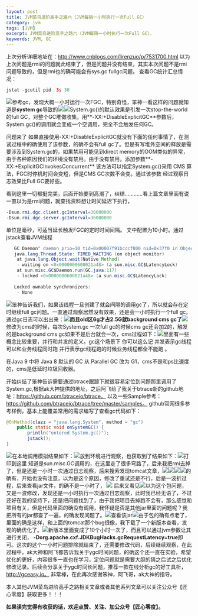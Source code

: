 ```yaml
---
layout: post
title: JVM菜鸟进阶高手之路六（JVM每隔一小时执行一次Full GC）
category: jvm
tags: [JVM]
excerpt: JVM菜鸟进阶高手之路六（JVM每隔一小时执行一次Full GC）。
keywords: JVM, GC
---
```


上次分析详细地址在：http://www.cnblogs.com/lirenzuo/p/7531700.html
以为上次问题是rmi的问题就此结束了，但是问题并没有结束，其实本次问题不是rmi问题导致的，但是rmi也的确可能会有sys.gc fullgc问题。
查看GC统计汇总情况：
``` java 
jstat -gcutil pid  3s 30 
```
![](http://upload-images.jianshu.io/upload_images/7849276-13093ee1679f7474?imageMogr2/auto-orient/strip%7CimageView2/2/w/1240)参考gc，发现大概一小时运行一次FGC，特别奇怪，笨神一看这样的问题就知道是**system gc**导致的![](http://upload-images.jianshu.io/upload_images/7849276-d56daf6d42520413?imageMogr2/auto-orient/strip%7CimageView2/2/w/1240)![](http://upload-images.jianshu.io/upload_images/7849276-9ccd5ce2c50b59a8?imageMogr2/auto-orient/strip%7CimageView2/2/w/1240)System.gc()的默认效果是引发一次stop-the-world的full GC，对整个GC堆做收集。用**-XX:+DisableExplicitGC**参数后，System.gc()的调用就会变成一个空调用，完全不会触发任何GC。

问题来了 如果直接使用-XX:+DisableExplicitGC就没有下面的任何事情了，在测试过程中的确使用了该参数，的确不会有full gc了。但是有写堆外空间的释放是需要涉及到System.gc的，如果禁用可能见到direct memory的OOM类似的异常，由于各种原因我们的环境没有禁用。由于没有禁用，添加参数**-XX:+ExplicitGCInvokesConcurrent** 该方法可以指定System.gc()采用 CMS 算法，FGC时停机时间会变短，但是CMS GC次数不会变。通过该参数 经过观察日志效果比Full GC要好些。

看到这里一切都挺完美，后面开始要到高潮了，纠结…………看上篇文章里面有说一直以为是rmi问题，就查找资料想让时间延迟下执行，
``` java 
-Dsun.rmi.dgc.client.gcInterval=36000000 
-Dsun.rmi.dgc.server.gcInterval=36000000
```
单位是毫秒，可适当延长触发FGC的定时时间间隔。 文中配置为10小时。通过jstack查看JVM线程
``` java 
   GC Daemon" daemon prio=10 tid=0x00007f91bcccf800 nid=0x37f0 in Object.wait() [0x00007f9182706000]  
   java.lang.Thread.State: TIMED_WAITING (on object monitor)  
    at java.lang.Object.wait(Native Method)  
    - waiting on <0x0000000600021a48> (a sun.misc.GC$LatencyLock)  
    at sun.misc.GC$Daemon.run(GC.java:117)  
    - locked <0x0000000600021a48> (a sun.misc.GC$LatencyLock)  
  
   Locked ownable synchronizers:  
    - None  
```

![](http://upload-images.jianshu.io/upload_images/7849276-9979cbb91bf263bd?imageMogr2/auto-orient/strip%7CimageView2/2/w/1240)笨神告诉我们，如果该线程一旦创建了就会间隔的调用gc了，所以就会存在定时继续full gc问题。一直通过观察居然没有效果，还是会一小时执行一个full gc。通过gc日志可以出出来：![](http://upload-images.jianshu.io/upload_images/7849276-311d7cc5e03edfeb?imageMogr2/auto-orient/strip%7CimageView2/2/w/1240)**而且old区6g才占2.5G就background cms gc了**![](http://upload-images.jianshu.io/upload_images/7849276-2dcff39db65661f5?imageMogr2/auto-orient/strip%7CimageView2/2/w/1240)修改为cms的时候，每次System.gc 一次full gc的时候cms gc还会加2的，触发的是background cms gc如果不是后台就会一次，cms过程如下：![](http://upload-images.jianshu.io/upload_images/7849276-2ba694edfa2162ae?imageMogr2/auto-orient/strip%7CimageView2/2/w/1240)里面有一些概念比较重要，并行和并发的定义。gc这个场景下 你可以这么记 并发表示gc线程可以和业务线程同时跑 并行表示gc线程跑的时候业务线程都全不能跑 。

在Java 9 中将 Java 8 默认的 GC 从 Parallel GC 改为 G1，cms不是和ps比速度的，cms是低延时垃圾回收器。

开始纠结了笨神告诉需要通过btrace跟踪下就很容易定位到问题那里调用了System.gc,根据ak大神提供的地址，之后阿飞给了我关于btrace新的github地址：https://github.com/btraceio/btrace。 以及一些Sample参考：https://github.com/btraceio/btrace/tree/master/samples。 github官网很多参考样例，基本上能覆盖常用的需求编写了查看gc代码如下：
``` java
@OnMethod(clazz = "java.lang.System", method = "gc")    
    public static void onSystemGC() {    
        println("entered System.gc()");    
        jstack();    
} 
```

![](http://upload-images.jianshu.io/upload_images/7849276-89c47111971a0841?imageMogr2/auto-orient/strip%7CimageView2/2/w/1240)在本地调用模拟结果如下：![](http://upload-images.jianshu.io/upload_images/7849276-b1bbafeb22d47f93?imageMogr2/auto-orient/strip%7CimageView2/2/w/1240)放到环境进行观察，也获取到了结果如下：![](http://upload-images.jianshu.io/upload_images/7849276-2005485c1db94218?imageMogr2/auto-orient/strip%7CimageView2/2/w/1240)打印到这里 知道是sun.misc.GC调用的，在这里走了很多弯路了，后来我把rmi去掉了，但是还是一小时一次通过日志观察，后来搜索发现tomcat文章，![](http://upload-images.jianshu.io/upload_images/7849276-5212f088bc751c62?imageMogr2/auto-orient/strip%7CimageView2/2/w/1240)![](http://upload-images.jianshu.io/upload_images/7849276-d8cb2cb4222783e0?imageMogr2/auto-orient/strip%7CimageView2/2/w/1240)![](http://upload-images.jianshu.io/upload_images/7849276-da08bf0502541834?imageMogr2/auto-orient/strip%7CimageView2/2/w/1240)![](http://upload-images.jianshu.io/upload_images/7849276-2a20baf8c27f6870?imageMogr2/auto-orient/strip%7CimageView2/2/w/1240)的确有，开始也没有注意，以为是这个原因，修改了重试还是不行，后是一波折过程，后来查看jar文件，的确不是一小时了，
![](http://upload-images.jianshu.io/upload_images/7849276-9f864a77a478c137?imageMogr2/auto-orient/strip%7CimageView2/2/w/1240)
后来又看见![](http://upload-images.jianshu.io/upload_images/7849276-a0502f3f1b5f0867?imageMogr2/auto-orient/strip%7CimageView2/2/w/1240)以为这个包问题，又是一波修改，发现还是一小时执行一次通过日志观察，此时我已经无语了，不过还好在我的坚持下，还是把问题找到了，由于我把项目去掉跑不会有，那么感觉和项目有关，但是代码里面的确没有调用，我怀疑是否是其他jar里面的问题呢？我把所有的jar都查了一遍，的确发现问题了。![](http://upload-images.jianshu.io/upload_images/7849276-2e8d1ee8d82ee76e?imageMogr2/auto-orient/strip%7CimageView2/2/w/1240)查看该jar![](http://upload-images.jianshu.io/upload_images/7849276-e0a07b20771d8bcc?imageMogr2/auto-orient/strip%7CimageView2/2/w/1240)由于包的确有点老了，里面的确是这样，和上面的tomcat那个bug很像，我下载了一个新版本查看，发现的确优化了。![](http://upload-images.jianshu.io/upload_images/7849276-f4b4820d93363d1b?imageMogr2/auto-orient/strip%7CimageView2/2/w/1240)新版本里面变成了10个小时一次了，而且可以通过jvm参数让其进行关闭，
**-Dorg.apache.cxf.JDKBugHacks.gcRequestLatency=true**即可。这次的这个一小时问题排除就结束了，还需要修改代码，后续继续观察，在此过程中，ak大神和阿飞都告诉我关于ygc时间问题，的确这个还一直在实验，希望优化的更好，内容很多一直也在学习，定位问题就是需要大胆的猜之后试之后优化修改记录。后续会分享关于ygc时间长问题，推荐一款在线分析gc的好工具析，http://gceasy.io。  非常棒，在此再次感谢笨神，阿飞哥，ak大神的指导。

本人其他JVM菜鸟进阶高手之路相关文章或者其他系列文章可以关注公众号【匠心零度】获取更多！！！

**如果读完觉得有收获的话，欢迎点赞、关注、加公众号【匠心零度】。**